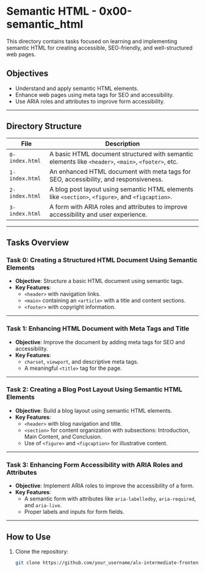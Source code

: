 # Semantic HTML - 0x00-semantic_html

This directory contains tasks focused on learning and implementing semantic HTML for creating accessible, SEO-friendly, and well-structured web pages.

## Objectives
- Understand and apply semantic HTML elements.
- Enhance web pages using meta tags for SEO and accessibility.
- Use ARIA roles and attributes to improve form accessibility.

---

## Directory Structure

| File             | Description                                                                                              |
|------------------|----------------------------------------------------------------------------------------------------------|
| `0-index.html`   | A basic HTML document structured with semantic elements like `<header>`, `<main>`, `<footer>`, etc.     |
| `1-index.html`   | An enhanced HTML document with meta tags for SEO, accessibility, and responsiveness.                     |
| `2-index.html`   | A blog post layout using semantic HTML elements like `<section>`, `<figure>`, and `<figcaption>`.        |
| `3-index.html`   | A form with ARIA roles and attributes to improve accessibility and user experience.                      |

---

## Tasks Overview

### Task 0: Creating a Structured HTML Document Using Semantic Elements
- **Objective**: Structure a basic HTML document using semantic tags.
- **Key Features**:
  - `<header>` with navigation links.
  - `<main>` containing an `<article>` with a title and content sections.
  - `<footer>` with copyright information.

---

### Task 1: Enhancing HTML Document with Meta Tags and Title
- **Objective**: Improve the document by adding meta tags for SEO and accessibility.
- **Key Features**:
  - `charset`, `viewport`, and descriptive meta tags.
  - A meaningful `<title>` tag for the page.

---

### Task 2: Creating a Blog Post Layout Using Semantic HTML Elements
- **Objective**: Build a blog layout using semantic HTML elements.
- **Key Features**:
  - `<header>` with blog navigation and title.
  - `<section>` for content organization with subsections: Introduction, Main Content, and Conclusion.
  - Use of `<figure>` and `<figcaption>` for illustrative content.

---

### Task 3: Enhancing Form Accessibility with ARIA Roles and Attributes
- **Objective**: Implement ARIA roles to improve the accessibility of a form.
- **Key Features**:
  - A semantic form with attributes like `aria-labelledby`, `aria-required`, and `aria-live`.
  - Proper labels and inputs for form fields.

---

## How to Use
1. Clone the repository:
   ```bash
   git clone https://github.com/your_username/alx-intermediate-frontend.git

